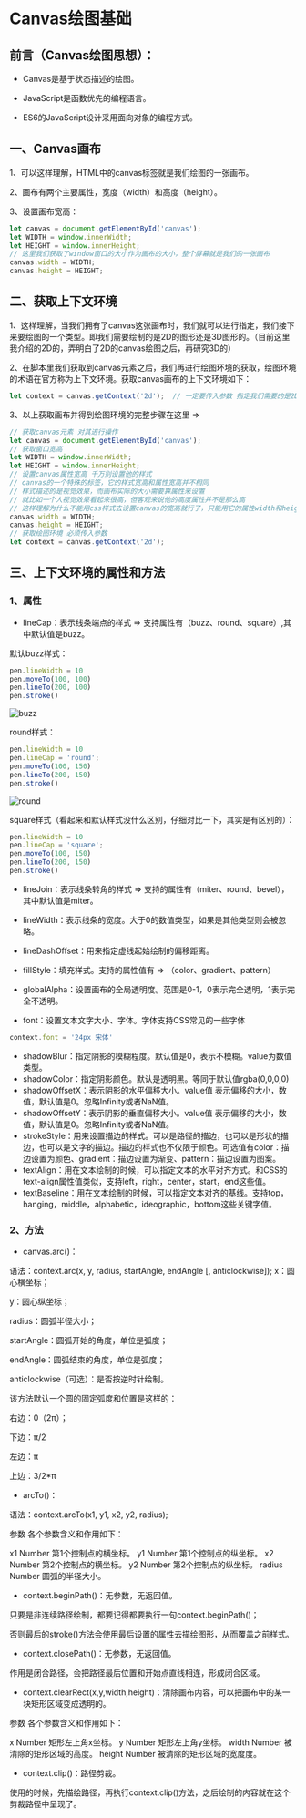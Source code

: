 # Canvas绘图基础

## 前言（Canvas绘图思想）：

- Canvas是基于状态描述的绘图。

- JavaScript是函数优先的编程语言。

- ES6的JavaScript设计采用面向对象的编程方式。

## 一、Canvas画布

1、可以这样理解，HTML中的canvas标签就是我们绘图的一张画布。

2、画布有两个主要属性，宽度（width）和高度（height）。

3、设置画布宽高：

```javascript
let canvas = document.getElementById('canvas');
let WIDTH = window.innerWidth;
let HEIGHT = window.innerHeight;
// 这里我们获取了window窗口的大小作为画布的大小，整个屏幕就是我们的一张画布
canvas.width = WIDTH;
canvas.height = HEIGHT;
```

## 二、获取上下文环境

1、这样理解，当我们拥有了canvas这张画布时，我们就可以进行指定，我们接下来要绘图的一个类型。即我们需要绘制的是2D的图形还是3D图形的。（目前这里我介绍的2D的，弄明白了2D的canvas绘图之后，再研究3D的）

2、在脚本里我们获取到canvas元素之后，我们再进行绘图环境的获取，绘图环境的术语在官方称为上下文环境。获取canvas画布的上下文环境如下：

```javascript
let context = canvas.getContext('2d');	// 一定要传入参数 指定我们需要的是2D绘图环境
```

3、以上获取画布并得到绘图环境的完整步骤在这里 => 

```javascript
// 获取canvas元素 对其进行操作
let canvas = document.getElementById('canvas');
// 获取窗口宽高
let WIDTH = window.innerWidth;
let HEIGHT = window.innerHeight;
// 设置canvas属性宽高 千万别设置他的样式
// canvas的一个特殊的标签，它的样式宽高和属性宽高并不相同
// 样式描述的是视觉效果，而画布实际的大小需要靠属性来设置
// 就比如一个人视觉效果看起来很高，但客观来说他的高度属性并不是那么高
// 这样理解为什么不能用css样式去设置canvas的宽高就行了，只能用它的属性width和height进行设置
canvas.width = WIDTH;
canvas.height = HEIGHT;
// 获取绘图环境 必须传入参数
let context = canvas.getContext('2d');
```

## 三、上下文环境的属性和方法

### 1、属性

- lineCap：表示线条端点的样式 => 支持属性有（buzz、round、square）,其中默认值是buzz。

默认buzz样式：

```javascript
pen.lineWidth = 10
pen.moveTo(100, 100)
pen.lineTo(200, 100)
pen.stroke()
```

![buzz](C:\Users\ZhouYu123\Desktop\Canvas教程\images\buzz.png)

round样式：

```javascript
pen.lineWidth = 10
pen.lineCap = 'round';
pen.moveTo(100, 150)
pen.lineTo(200, 150)
pen.stroke()
```

![round](C:\Users\ZhouYu123\Desktop\Canvas教程\images\round.png)

square样式（看起来和默认样式没什么区别，仔细对比一下，其实是有区别的）：

```javascript
pen.lineWidth = 10
pen.lineCap = 'square';
pen.moveTo(100, 150)
pen.lineTo(200, 150)
pen.stroke()
```

- lineJoin：表示线条转角的样式 => 支持的属性有（miter、round、bevel），其中默认值是miter。

- lineWidth：表示线条的宽度。大于0的数值类型，如果是其他类型则会被忽略。
- lineDashOffset：用来指定虚线起始绘制的偏移距离。
- fillStyle：填充样式。支持的属性值有 => （color、gradient、pattern）
- globalAlpha：设置画布的全局透明度。范围是0-1，0表示完全透明，1表示完全不透明。
- font：设置文本文字大小、字体。字体支持CSS常见的一些字体

```javascript
context.font = '24px 宋体'
```

- shadowBlur：指定阴影的模糊程度。默认值是0，表示不模糊。value为数值类型。
- shadowColor：指定阴影颜色。默认是透明黑。等同于默认值rgba(0,0,0,0)
- shadowOffsetX：表示阴影的水平偏移大小。value值
  表示偏移的大小，数值，默认值是0。忽略Infinity或者NaN值。
- shadowOffsetY：表示阴影的垂直偏移大小。value值
  表示偏移的大小，数值，默认值是0。忽略Infinity或者NaN值。
- strokeStyle：用来设置描边的样式。可以是路径的描边，也可以是形状的描边，也可以是文字的描边。描边的样式也不仅限于颜色。可选值有color：描边设置为颜色、gradient：描边设置为渐变、pattern：描边设置为图案。
- textAlign：用在文本绘制的时候，可以指定文本的水平对齐方式。和CSS的text-align属性值类似，支持left，right，center，start，end这些值。
- textBaseline：用在文本绘制的时候，可以指定文本对齐的基线。支持top，hanging，middle，alphabetic，ideographic，bottom这些关键字值。

### 2、方法

- canvas.arc()：

语法：context.arc(x, y, radius, startAngle, endAngle [, anticlockwise]);
x：圆心横坐标；

y：圆心纵坐标；

radius：圆弧半径大小；

startAngle：圆弧开始的角度，单位是弧度；

endAngle：圆弧结束的角度，单位是弧度；

anticlockwise（可选）：是否按逆时针绘制。

该方法默认一个圆的固定弧度和位置是这样的：

右边：0（2π）；

下边：π/2

左边：π

上边：3/2*π

- arcTo()：

语法：context.arcTo(x1, y1, x2, y2, radius);

参数
各个参数含义和作用如下：

x1	Number
第1个控制点的横坐标。
y1	Number
第1个控制点的纵坐标。
x2	Number
第2个控制点的横坐标。
y2	Number
第2个控制点的纵坐标。
radius	Number
圆弧的半径大小。

- context.beginPath()：无参数，无返回值。

只要是非连续路径绘制，都要记得都要执行一句context.beginPath()；

否则最后的stroke()方法会使用最后设置的属性去描绘图形，从而覆盖之前样式。

- context.closePath()：无参数，无返回值。

作用是闭合路径，会把路径最后位置和开始点直线相连，形成闭合区域。

- context.clearRect(x,y,width,height)：清除画布内容，可以把画布中的某一块矩形区域变成透明的。

参数
各个参数含义和作用如下：

x	Number
矩形左上角x坐标。
y	Number
矩形左上角y坐标。
width	Number
被清除的矩形区域的高度。
height	Number
被清除的矩形区域的宽度度。

- context.clip()：路径剪裁。

使用的时候，先描绘路径，再执行context.clip()方法，之后绘制的内容就在这个剪裁路径中呈现了。
































